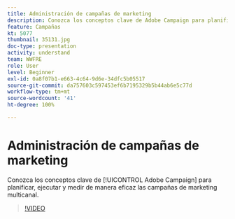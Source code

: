 ```yaml
---
title: Administración de campañas de marketing
description: Conozca los conceptos clave de Adobe Campaign para planificar, ejecutar y medir de manera eficaz las campañas de marketing multicanal.
feature: Campañas
kt: 5077
thumbnail: 35131.jpg
doc-type: presentation
activity: understand
team: WWFRE
role: User
level: Beginner
exl-id: 0a8f07b1-e663-4c64-9d6e-34dfc5b05517
source-git-commit: da757603c597453ef6b7195329b5b44ab6e5c77d
workflow-type: tm+mt
source-wordcount: '41'
ht-degree: 100%

---
```


# Administración de campañas de marketing

Conozca los conceptos clave de [!UICONTROL Adobe Campaign] para planificar, ejecutar y medir de manera eficaz las campañas de marketing multicanal.

>[!VIDEO](https://video.tv.adobe.com/v/35131?quality=12)

